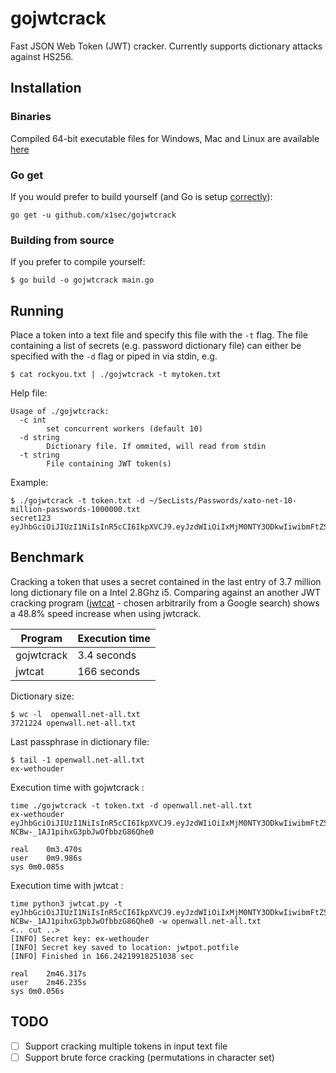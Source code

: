 # gojwtcrack
Fast JSON Web Token (JWT) cracker. Currently supports dictionary attacks against HS256.

## Installation
### Binaries
Compiled 64-bit executable files for Windows, Mac and Linux are available [here](https://github.com/x1sec/gojwtcrack/releases/)

### Go get
If you would prefer to build yourself (and Go is setup [correctly](https://golang.org/doc/install)):
```
go get -u github.com/x1sec/gojwtcrack
```
### Building from source
If you prefer to compile yourself:
```
$ go build -o gojwtcrack main.go
```

## Running

Place a token into a text file and specify this file with the `-t` flag.
The  file containing a list of secrets (e.g. password dictionary file) can either be specified with the `-d` flag or piped in via stdin, e.g.

```
$ cat rockyou.txt | ./gojwtcrack -t mytoken.txt
```

Help file:
```
Usage of ./gojwtcrack:
  -c int
    	set concurrent workers (default 10)
  -d string
    	Dictionary file. If ommited, will read from stdin
  -t string
    	File containing JWT token(s)
```

Example:
```
$ ./gojwtcrack -t token.txt -d ~/SecLists/Passwords/xato-net-10-million-passwords-1000000.txt
secret123	eyJhbGciOiJIUzI1NiIsInR5cCI6IkpXVCJ9.eyJzdWIiOiIxMjM0NTY3ODkwIiwibmFtZSI6IkpvaG4gRG9lIiwiaWF0IjoxNTE2MjM5MDIyfQ.y3kjst36zujMF4HssVk3Uqxf_3bzumNAvOB9N0_uRV4
```
## Benchmark

Cracking a token that uses a secret contained in the last entry of 3.7 million long dictionary file on a Intel 2.8Ghz i5.
Comparing against an another JWT cracking program ([jwtcat](https://github.com/aress31/jwtcat) - chosen arbitrarily from a Google search) shows a 48.8% speed increase when using jwtcrack.

| Program | Execution time |
--- | --- |
| gojwtcrack | 3.4 seconds | 
| jwtcat | 166 seconds |

Dictionary size:
```
$ wc -l  openwall.net-all.txt 
3721224 openwall.net-all.txt
```

Last passphrase in dictionary file:
```
$ tail -1 openwall.net-all.txt 
ex-wethouder
```

Execution time with gojwtcrack :
```
time ./gojwtcrack -t token.txt -d openwall.net-all.txt 
ex-wethouder	eyJhbGciOiJIUzI1NiIsInR5cCI6IkpXVCJ9.eyJzdWIiOiIxMjM0NTY3ODkwIiwibmFtZSI6IkpvaG4gRG9lIiwiaWF0IjoxNTE2MjM5MDIyfQ.L1UzzeBYF7-NCBw-_1AJ1pihxG3pbJwOfbbzG86Qhe0

real	0m3.470s
user	0m9.986s
sys	0m0.085s
```

Execution time with jwtcat :
```
time python3 jwtcat.py -t eyJhbGciOiJIUzI1NiIsInR5cCI6IkpXVCJ9.eyJzdWIiOiIxMjM0NTY3ODkwIiwibmFtZSI6IkpvaG4gRG9lIiwiaWF0IjoxNTE2MjM5MDIyfQ.L1UzzeBYF7-NCBw-_1AJ1pihxG3pbJwOfbbzG86Qhe0 -w openwall.net-all.txt
<.. cut ..>
[INFO] Secret key: ex-wethouder
[INFO] Secret key saved to location: jwtpot.potfile
[INFO] Finished in 166.24219918251038 sec

real	2m46.317s
user	2m46.235s
sys	0m0.056s
```
## TODO

- [ ] Support cracking multiple tokens in input text file
- [ ] Support brute force cracking (permutations in character set)
